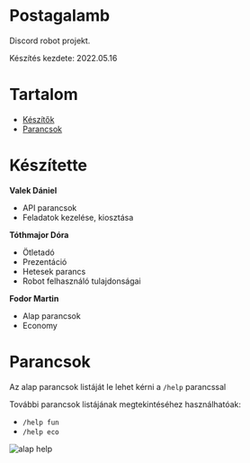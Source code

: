 Postagalamb
=========
Discord robot projekt.

Készítés kezdete: 2022.05.16

# Tartalom
* [Készítők](#készítette)
* [Parancsok](#parancsok)

# Készítette
**Valek Dániel**
* API parancsok
* Feladatok kezelése, kiosztása

**Tóthmajor Dóra**
* Ötletadó
* Prezentáció
* Hetesek parancs
* Robot felhasználó tulajdonságai

**Fodor Martin**
* Alap parancsok
* Economy

# Parancsok
Az alap parancsok listáját le lehet kérni a `/help` parancssal

További parancsok listájának megtekintéséhez használhatóak:
* `/help fun`
* `/help eco`

![alap help](https://media.discordapp.net/attachments/579188421067538442/981866839074283530/unknown.png)
